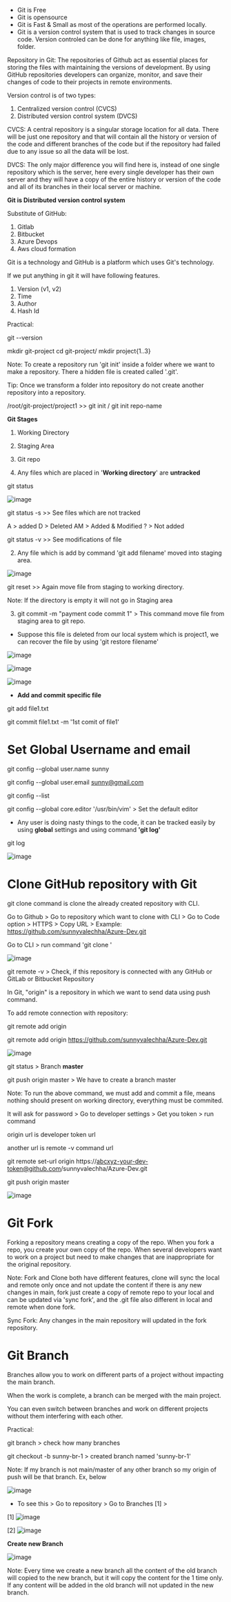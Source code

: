 * Git is Free
* Git is opensource
* Git is Fast & Small as most of the operations are performed locally.
* Git is a version control system that is used to track changes in source code. Version controled can be done for anything like file, images, folder.

Repository in Git: The repositories of Github act as essential places for storing the files with maintaining the versions of development. By using GitHub repositories developers can organize, monitor, and save their changes of code to their projects in remote environments. 

Version control is of two types:
1. Centralized version control (CVCS)
2. Distributed version control system (DVCS)

CVCS: A central repository is a singular storage location for all data. There will be just one repository and that will contain all the history or version of the code and different branches of the code but if the repository had failed due to any issue so all the data will be lost.

DVCS: The only major difference you will find here is, instead of one single repository which is the server, here every single developer has their own server and they will have a copy of the entire history or version of the code and all of its branches in their local server or machine.

**Git is Distributed version control system**

Substitute of GitHub:
1. Gitlab
2. Bitbucket
3. Azure Devops
4. Aws cloud formation

Git is a technology and GitHub is a platform which uses Git's technology.  

If we put anything in git it will have following features.
1. Version (v1, v2)
2. Time
3. Author
4. Hash Id

Practical:

git --version

mkdir git-project
cd git-project/
mkdir project{1..3}

Note: To create a repository run 'git init' inside a folder where we want to make a repository. There a hidden file is created called '.git'.

Tip: Once we transform a folder into repository do not create another repository into a repository.

/root/git-project/project1  >> git init  / git init repo-name 

**Git Stages**

1. Working Directory
2. Staging Area
3. Git repo

1. Any files which are placed in '**Working directory**' are **untracked**

git status

 ![image](https://github.com/sunnyvalechha/Github-git/assets/59471885/2217d92b-2dce-4c56-953b-6558231b2511)

 git status -s >> See files which are not tracked

 A > added
 D > Deleted
 AM > Added & Modified
 ?  > Not added

git status -v  >> See modifications of file

2. Any file which is add by command 'git add filename' moved into staging area.

![image](https://github.com/sunnyvalechha/Github-git/assets/59471885/ef8664a1-dc6b-433e-9f59-245b13b5ccdc)

git reset >> Again move file from staging to working directory.

Note: If the directory is empty it will not go in Staging area

3. git commit -m "payment code commit 1" > This command move file from staging area to git repo.

* Suppose this file is deleted from our local system which is project1, we can recover the file by using 'git restore filename'

![image](https://github.com/sunnyvalechha/Github-git/assets/59471885/c7bacefa-53a2-489b-81d2-e06a1c61e466)

![image](https://github.com/sunnyvalechha/Github-git/assets/59471885/de9da6a5-e423-4d07-9aaa-62183b70605f)

![image](https://github.com/sunnyvalechha/Github-git/assets/59471885/f5d862f9-62cd-4d47-9411-e6ca98069789)

* **Add and commit specific file**

git add file1.txt

git commit file1.txt -m '1st comit of file1'


# Set Global Username and email

git config --global user.name sunny

git config --global user.email sunny@gmail.com

git config --list

git config --global core.editor '/usr/bin/vim'   > Set the default editor

* Any user is doing nasty things to the code, it can be tracked easily by using **global** settings and using command **'git log'**

git log

![image](https://github.com/sunnyvalechha/Github-git/assets/59471885/6726e8f8-7777-4ad2-8b34-86089d6f6ab8)

# Clone GitHub repository with Git

git clone command is clone the already created repository with CLI.

Go to Github > Go to repository which want to clone with CLI > Go to Code option > HTTPS > Copy URL > Example: https://github.com/sunnyvalechha/Azure-Dev.git

Go to CLI > run command 'git clone <URL>' 

![image](https://github.com/sunnyvalechha/Github-git/assets/59471885/7ab63f75-c65c-434f-87db-6581fe683ea1)

git remote -v  > Check, if this repository is connected with any GitHub or GitLab or Bitbucket Repository

In Git, "origin" is a repository in which we want to send data using push command.

To add remote connection with repository:

git remote add origin <url of repository>

git remote add origin https://github.com/sunnyvalechha/Azure-Dev.git

![image](https://github.com/sunnyvalechha/Github-git/assets/59471885/8b47f3e6-4eea-4269-ad90-d1cdc97728f8)

git status > Branch **master**

git push origin master > We have to create a branch master

Note: To run the above command, we must add and commit a file, means nothing should present on working directory, everything must be commited.

It will ask for password > Go to developer settings > Get you token > run command 

origin url is developer token url

another url is remote -v command url

git remote set-url origin https://abcxyz-your-dev-token@github.com/sunnyvalechha/Azure-Dev.git

git push origin master

![image](https://github.com/sunnyvalechha/Github-git/assets/59471885/dad3b61a-b0fe-4fa3-9f23-32bd82f5aadc)

# Git Fork

Forking a repository means creating a copy of the repo. When you fork a repo, you create your own copy of the repo. When several developers want to work on a project but need to make changes that are inappropriate for the original repository.

Note: Fork and Clone both have different features, clone will sync the local and remote only once and not update the content if there is any new changes in main, fork just create a copy of remote repo to your local and can be updated via 'sync fork', and the .git file also different in local and remote when done fork.

Sync Fork: Any changes in the main repository will updated in the fork repository.

# Git Branch

Branches allow you to work on different parts of a project without impacting the main branch.

When the work is complete, a branch can be merged with the main project.

You can even switch between branches and work on different projects without them interfering with each other.

Practical:

git branch > check how many branches

git checkout -b sunny-br-1  > created branch named 'sunny-br-1'

Note: If my branch is not main/master of any other branch so my origin of push will be that branch. Ex, below 

![image](https://github.com/sunnyvalechha/Github-git/assets/59471885/cdcb16f5-9800-422c-9c4f-521325f7609f)

* To see this > Go to repository > Go to Branches [1] > 

[1] ![image](https://github.com/sunnyvalechha/Github-git/assets/59471885/5da877b0-0e68-444e-be3d-528841297d40)

[2] ![image](https://github.com/sunnyvalechha/Github-git/assets/59471885/2f369765-9468-4868-9e16-041d6bace679)

**Create new Branch**

![image](https://github.com/sunnyvalechha/Github-git/assets/59471885/f1c5ba1c-eb08-49c3-9dac-ea6df53cb6da)

Note: Every time we create a new branch all the content of the old branch will copied to the new branch, but it will copy the content for the 1 time only. If any content will be added in the old branch will not updated in the new branch.




